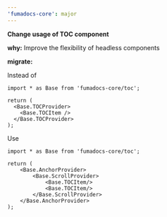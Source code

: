 ```yaml
---
'fumadocs-core': major
---
```


**Change usage of TOC component**

**why:** Improve the flexibility of headless components

**migrate:**

Instead of

```tsx
import * as Base from 'fumadocs-core/toc';
 
return (
  <Base.TOCProvider>
    <Base.TOCItem />
  </Base.TOCProvider>
);
```

Use

```tsx
import * as Base from 'fumadocs-core/toc';

return (
    <Base.AnchorProvider>
        <Base.ScrollProvider>
            <Base.TOCItem/>
            <Base.TOCItem/>
        </Base.ScrollProvider>
    </Base.AnchorProvider>
);
```
